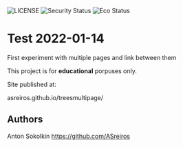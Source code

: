 ![LICENSE](https://img.shields.io/badge/license-MIT-blue.svg?style=flat-square)
![Security Status](https://img.shields.io/security-headers?label=Security&url=https%3A%2F%2Fgithub.com&style=flat-square)
![Eco Status](https://img.shields.io/badge/ECO-Friendly-green.svg)

# Test 2022-01-14

First experiment with multiple pages and link between them

This project is for **educational** porpuses only. 

Site published at: 

asreiros.github.io/treesmultipage/

## Authors

Anton Sokolkin https://github.com/ASreiros
